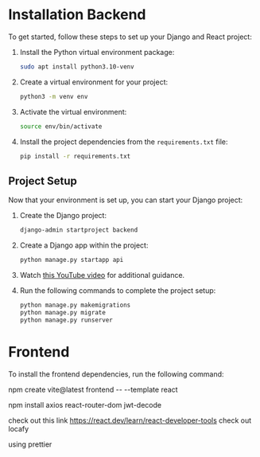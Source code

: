 # Installation Backend

To get started, follow these steps to set up your Django and React project:

1. Install the Python virtual environment package:

    ```bash
    sudo apt install python3.10-venv
    ```

2. Create a virtual environment for your project:

    ```bash
    python3 -m venv env
    ```

3. Activate the virtual environment:

    ```bash
    source env/bin/activate
    ```

4. Install the project dependencies from the `requirements.txt` file:

    ```bash
    pip install -r requirements.txt
    ```

## Project Setup 

Now that your environment is set up, you can start your Django project:

1. Create the Django project:

    ```bash
    django-admin startproject backend
    ```

2. Create a Django app within the project:

    ```bash
    python manage.py startapp api
    ```

3. Watch [this YouTube video](https://www.youtube.com/watch?v=c-QsfbznSXI&t=505s) for additional guidance.

4. Run the following commands to complete the project setup:

    ```bash
    python manage.py makemigrations
    python manage.py migrate
    python manage.py runserver
    ```

# Frontend

To install the frontend dependencies, run the following command:


npm create vite@latest frontend -- --template react

npm install axios react-router-dom jwt-decode



check out this link https://react.dev/learn/react-developer-tools
check out locafy

using prettier